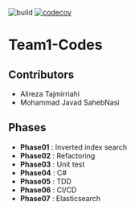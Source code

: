 ![build](https://github.com/Star-Academy/Team1-Codes/workflows/build/badge.svg)
[![codecov](https://codecov.io/gh/Star-Academy/Team1-Codes/branch/master/graph/badge.svg)](https://codecov.io/gh/Star-Academy/Team1-Codes)
# Team1-Codes
## Contributors
 - Alireza Tajmirriahi
 - Mohammad Javad SahebNasi
## Phases
 - **Phase01** : Inverted index search
 - **Phase02** : Refactoring
 - **Phase03** : Unit test
 - **Phase04** : C#
 - **Phase05** : TDD
 - **Phase06** : CI/CD
 - **Phase07** : Elasticsearch
